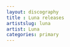 ```yaml
---
layout: discography
title : Luna releases
artistslug: luna
artist: Luna
categories: primary
---
```


